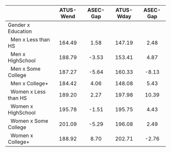 
|                      |    ATUS-Wend |     ASEC-Gap |    ATUS-Wday |     ASEC-Gap |
| -------------------- | :----------: | :----------: | :----------: | :----------: |
| Gender x Education   |              |              |              |              |
| &nbsp;&nbsp;Men x Less than HS |       164.49 |         1.58 |       147.19 |         2.48 |
| &nbsp;&nbsp;Men x HighSchool |       188.79 |        -3.53 |       153.41 |         4.87 |
| &nbsp;&nbsp;Men x Some College |       187.27 |        -5.64 |       160.33 |        -8.13 |
| &nbsp;&nbsp;Men x College+ |       184.42 |         4.06 |       148.08 |         5.43 |
| &nbsp;&nbsp;Women x Less than HS |       189.20 |         2.27 |       197.98 |        10.39 |
| &nbsp;&nbsp;Women x HighSchool |       195.78 |        -1.51 |       195.75 |         4.43 |
| &nbsp;&nbsp;Women x Some College |       201.09 |        -5.29 |       196.08 |         2.49 |
| &nbsp;&nbsp;Women x College+ |       188.92 |         8.70 |       202.71 |        -2.76 |

